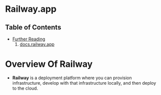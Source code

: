 # Railway.app

## Table of Contents
- [Further Reading]()
    1. [docs.railway.app](https://docs.railway.app/)

# Overview Of Railway
* __Railway__ is a deployment platform where you can provision infrastructure, develop with that infrastructure locally, and then deploy to the cloud.